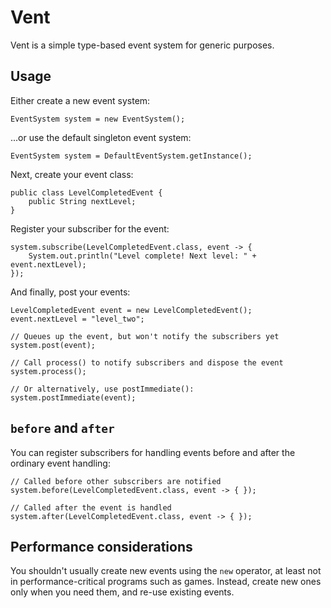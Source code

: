 # Vent

Vent is a simple type-based event system for generic purposes.

## Usage

Either create a new event system:

```
EventSystem system = new EventSystem();
```

...or use the default singleton event system:

```
EventSystem system = DefaultEventSystem.getInstance();
```

Next, create your event class:

```
public class LevelCompletedEvent {
    public String nextLevel;
}
```

Register your subscriber for the event:

```
system.subscribe(LevelCompletedEvent.class, event -> {
    System.out.println("Level complete! Next level: " + event.nextLevel);
});
```

And finally, post your events:

```
LevelCompletedEvent event = new LevelCompletedEvent();
event.nextLevel = "level_two";

// Queues up the event, but won't notify the subscribers yet
system.post(event);

// Call process() to notify subscribers and dispose the event
system.process();

// Or alternatively, use postImmediate():
system.postImmediate(event);
```

## `before` and `after`

You can register subscribers for handling events before and after
the ordinary event handling:

```
// Called before other subscribers are notified
system.before(LevelCompletedEvent.class, event -> { });

// Called after the event is handled
system.after(LevelCompletedEvent.class, event -> { });
```

## Performance considerations

You shouldn't usually create new events using the `new` operator,
at least not in performance-critical programs such as games.
Instead, create new ones only when you need them, and re-use existing
events.
